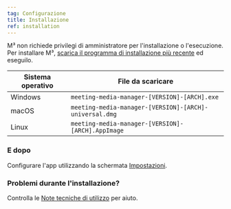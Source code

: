 ```yaml
---
tag: Configurazione
title: Installazione
ref: installation
---
```


M³ non richiede privilegi di amministratore per l'installazione o l'esecuzione. Per installare M³, [scarica  il programma di installazione più recente](%7B%7Bsite.github%7D%7D/releases/latest) ed eseguilo.

Sistema operativo | File da scaricare
--- | ---
Windows | `meeting-media-manager-[VERSION]-[ARCH].exe`
macOS | `meeting-media-manager-[VERSION]-[ARCH]-universal.dmg`
Linux | `meeting-media-manager-[VERSION]-[ARCH].AppImage`

### E dopo

Configurare l'app utilizzando la schermata [Impostazioni](%7B%7Bpage.lang%7D%7D/#configuration).

### Problemi durante l'installazione?

Controlla le [Note tecniche di utilizzo](%7B%7Bpage.lang%7D%7D/#usage-notes) per aiuto.
